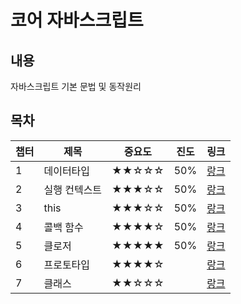 # 코어 자바스크립트
## 내용
자바스크립트 기본 문법 및 동작원리

## 목차
|챕터|제목|중요도|진도|링크|
|--|--|--|--|--|
|1|데이터타입|★★☆☆☆|50%|[랑크](Chap01/README.md)|
|2|실행 컨텍스트|★★★☆☆|50%|[랑크](Chap02/README.md)|
|3|this|★★★☆☆|50%|[랑크](Chap03/README.md)|
|4|콜백 함수|★★★★☆|50%|[랑크](Chap04/README.md)|
|5|클로저|★★★★★|50%|[랑크](Chap05/README.md)|
|6|프로토타입|★★★★☆||[랑크](Chap06/README.md)|
|7|클래스|★★☆☆☆||[랑크](Chap07/README.md)|